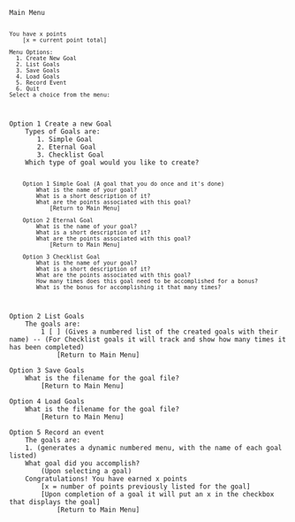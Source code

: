 <code>
Main Menu

    You have x points
        [x = current point total]
    
    Menu Options:
      1. Create New Goal
      2. List Goals
      3. Save Goals
      4. Load Goals
      5. Record Event
      6. Quit
    Select a choice from the menu:
</code>
<code>
Option 1 Create a new Goal
    Types of Goals are:
       1. Simple Goal
       2. Eternal Goal
       3. Checklist Goal
    Which type of goal would you like to create? 

        Option 1 Simple Goal (A goal that you do once and it's done)
            What is the name of your goal? 
            What is a short description of it? 
            What are the points associated with this goal?
                [Return to Main Menu]
            
        Option 2 Eternal Goal
            What is the name of your goal? 
            What is a short description of it? 
            What are the points associated with this goal?
                [Return to Main Menu]
        
        Option 3 Checklist Goal
            What is the name of your goal? 
            What is a short description of it? 
            What are the points associated with this goal? 
            How many times does this goal need to be accomplished for a bonus? 
            What is the bonus for accomplishing it that many times? 
</code>
<code>
Option 2 List Goals
    The goals are:
        1 [ ] (Gives a numbered list of the created goals with their name) -- (For Checklist goals it will track and show how many times it has been completed)
            [Return to Main Menu]
</code>
<code>
Option 3 Save Goals
    What is the filename for the goal file? 
        [Return to Main Menu]
</code>
<code>
Option 4 Load Goals
    What is the filename for the goal file? 
        [Return to Main Menu]
</code>
<code>
Option 5 Record an event
    The goals are: 
    1. (generates a dynamic numbered menu, with the name of each goal listed)
    What goal did you accomplish?
        (Upon selecting a goal)
    Congratulations! You have earned x points
        [x = number of points previously listed for the goal]
        [Upon completion of a goal it will put an x in the checkbox that displays the goal]
            [Return to Main Menu]
</code>